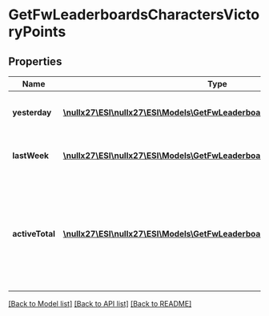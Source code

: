 # GetFwLeaderboardsCharactersVictoryPoints

## Properties
Name | Type | Description | Notes
------------ | ------------- | ------------- | -------------
**yesterday** | [**\nullx27\ESI\nullx27\ESI\Models\GetFwLeaderboardsCharactersYesterday1[]**](GetFwLeaderboardsCharactersYesterday1.md) | Top 100 ranking of pilots by victory points in the past day | 
**lastWeek** | [**\nullx27\ESI\nullx27\ESI\Models\GetFwLeaderboardsCharactersLastWeek1[]**](GetFwLeaderboardsCharactersLastWeek1.md) | Top 100 ranking of pilots by victory points in the past week | 
**activeTotal** | [**\nullx27\ESI\nullx27\ESI\Models\GetFwLeaderboardsCharactersActiveTotal1[]**](GetFwLeaderboardsCharactersActiveTotal1.md) | Top 100 ranking of pilots active in faction warfare by total victory points. A pilot is considered \&quot;active\&quot; if they have participated in faction warfare in the past 14 days. | 

[[Back to Model list]](../README.md#documentation-for-models) [[Back to API list]](../README.md#documentation-for-api-endpoints) [[Back to README]](../README.md)


